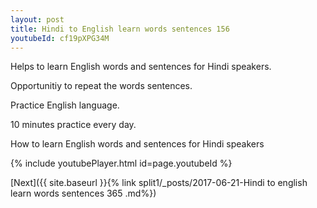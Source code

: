 ```yaml
---
layout: post
title: Hindi to English learn words sentences 156 
youtubeId: cf19pXPG34M
---
```

 
 
Helps to learn English words and sentences for Hindi speakers.

Opportunitiy to repeat the words sentences. 

Practice English language. 
 
10 minutes practice every day. 
 
How to learn English words and sentences for Hindi speakers 
 
{% include youtubePlayer.html id=page.youtubeId %}
 
 
[Next]({{ site.baseurl }}{% link  split1/_posts/2017-06-21-Hindi to english learn words sentences 365 .md%})
 
